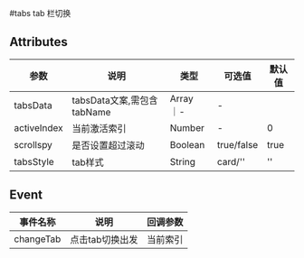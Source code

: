 #tabs tab 栏切换

## Attributes
|  参数 | 说明 | 类型  | 可选值  | 默认值  |
| ------------ | ------------ | ------------ | ------------ | ------------ |
|tabsData| tabsData文案,需包含tabName | Array ｜- | - |
|activeIndex | 当前激活索引 | Number |-|0|
|scrollspy | 是否设置超过滚动 |Boolean| true/false | true|
|tabsStyle | tab样式 |String| card/'' | '' |

## Event
|  事件名称 | 说明 | 回调参数  |
| ------------ | ------------ | ------------ |
| changeTab | 点击tab切换出发 | 当前索引 |